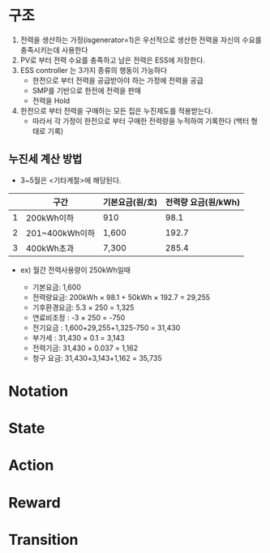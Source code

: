 # 구조 

1. 전력을 생산하는 가정(isgenerator=1)은 우선적으로 생산한 전력을 자신의 수요를 충족시키는데 사용한다
2. PV로 부터 전력 수요를 충족하고 남은 전력은 ESS에 저장한다. 
3. ESS controller 는 3가지 종류의 행동이 가능하다 
    + 한전으로 부터 전력을 공급받아야 하는 가정에 전력을 공급
    + SMP를 기반으로 한전에 전력을 판매
    + 전력을 Hold 
4. 한전으로 부터 전력을 구매하는 모든 집은 누진제도를 적용받는다.
    + 따라서 각 가정이 한전으로 부터 구매한 전력량을 누적하여 기록한다 (백터 형태로 기록)

## 누진세 계산 방법 

+ 3~5월은 <기타계절>에 해당된다.


||구간  |기본요금(원/호)|전력량 요금(원/kWh)|
|------|---|---|---|
|1     |200kWh이하        |910    |98.1|
|2     |201~400kWh이하    |1,600  |192.7|
|3     |400kWh초과        |7,300  |285.4|



+ ex) 월간 전력사용량이 250kWh일때

     + 기본요금: 1,600
     + 전력량요금: 200kWh $\times$ 98.1 + 50kWh $\times$ 192.7 = 29,255
     + 기후환경요금: 5.3 $\times$ 250 = 1,325
     + 연료비조정 : -3 $\times$ 250 = -750
     + 전기요금 : 1,600+29,255+1,325-750 = 31,430
     + 부가세 : 31,430 $\times$ 0.1 = 3,143 
     + 전력기금: 31,430 $\times$ 0.037 = 1,162
     + 청구 요금:  31,430+3,143+1,162 =  35,735


# Notation



# State

# Action

# Reward

# Transition
